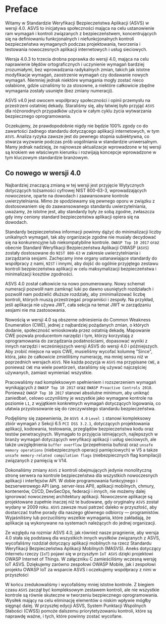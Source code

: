 # Preface

Witamy w Standardzie Weryfikacji Bezpieczeństwa Aplikacji (ASVS) w wersji 4.0. ASVS to inicjatywa społeczności mająca na celu ustanowienie ram wymagań i kontroli związanych z bezpieczeństwem, koncentrujących się na definiowaniu funkcjonalnych i niefunkcjonalnych kontroli bezpieczeństwa wymaganych podczas projektowania, tworzenia i testowania nowoczesnych aplikacji internetowych i usług sieciowych.

Wersja 4.0.3 to trzecia drobna poprawka do wersji 4.0, mająca na celu naprawienie błędów ortograficznych i uczynienie wymagań bardziej zrozumiałymi, bez wprowadzania radykalnych zmian, takich jak istotne modyfikacje wymagań, zaostrzenie wymagań czy dodawanie nowych wymagań. Niemniej jednak niektóre wymagania mogły zostać nieco osłabione, gdzie uznaliśmy to za stosowne, a niektóre całkowicie zbędne wymagania zostały usunięte (bez zmiany numeracji).

ASVS v4.0 jest owocem współpracy społeczności i opinii przemysłu na przestrzeni ostatniej dekady. Staraliśmy się, aby łatwiej było przyjąć `ASVS` dla różnorodnych przypadków użycia w całym cyklu życia wytwarzania bezpiecznego oprogramowania.

Oczekujemy, że prawdopodobnie nigdy nie będzie 100% zgody co do zawartości żadnego standardu dotyczącego aplikacji internetowych, w tym `ASVS`. Analiza ryzyka zawsze jest do pewnego stopnia subiektywna, co stwarza wyzwanie podczas prób uogólniania w standardzie uniwersalnym. Mamy jednak nadzieję, że najnowsze aktualizacje wprowadzone w tej wersji są krokiem we właściwym kierunku i rozwijają koncepcje wprowadzone w tym kluczowym standardzie branżowym.

## Co nowego w wersji 4.0

Najbardziej znaczącą zmianą w tej wersji jest przyjęcie Wytycznych dotyczących tożsamości cyfrowej NIST 800-63-3, wprowadzających nowoczesne, oparte na dowodach i zaawansowane kontrole uwierzytelniania. Mimo że spodziewamy się pewnego oporu w związku z dostosowaniem się do zaawansowanego standardu uwierzytelniania, uważamy, że istotne jest, aby standardy były ze sobą zgodne, zwłaszcza gdy inny ceniony standard bezpieczeństwa aplikacji opiera się na dowodach.

Standardy bezpieczeństwa informacji powinny dążyć do minimalizacji liczby unikalnych wymagań, tak aby organizacje zgodne nie musiały decydować się na konkurencyjne lub niekompatybilne kontrole. `OWASP Top 10 2017` oraz obecnie Standard Weryfikacji Bezpieczeństwa Aplikacji OWASP (`ASVS`) zostały dostosowane do `NIST 800-63` w zakresie uwierzytelniania i zarządzania sesjami. Zachęcamy inne organy ustanawiające standardy do współpracy z nami, `NIST` i innymi, aby dojść do ogólnie przyjętego zestawu kontroli bezpieczeństwa aplikacji w celu maksymalizacji bezpieczeństwa i minimalizacji kosztów zgodności.

ASVS 4.0 został całkowicie na nowo ponumerowany. Nowy schemat numeracji pozwolił nam zamknąć luki po dawno usuniętych rozdziałach i pozwolił nam podzielić dłuższe rozdziały, aby zminimalizować liczbę kontroli, których muszą przestrzegać programiści i zespoły. Na przykład, jeśli aplikacja nie używa JWT, cała sekcja na temat JWT w zarządzaniu sesjami nie ma zastosowania.

Nowością w wersji 4.0 są obszerne odniesienia do Common Weakness Enumeration (CWE), jednej z najbardziej pożądanych zmian, o których dodanie, społeczność wnioskowała przez ostatnią dekadę. Mapowanie CWE pozwala producentom narzędzi i tym, którzy korzystają z oprogramowania do zarządzania podatnościami, dopasować wyniki z innych narzędzi i wcześniejszych wersji ASVS do wersji 4.0 i późniejszych. Aby zrobić miejsce na wpis CWE, musieliśmy wycofać kolumnę "Since", która, jako że całkowicie zmieliliśmy numerację, ma mniej sensu niż w poprzednich wersjach `ASVS`. Nie każda pozycja w `ASVS` ma przypisane `CWE`, a ponieważ `CWE` ma wiele powtórzeń, staraliśmy się używać najczęściej używanych, zamiast wymieniać wszystkie.

Pracowaliśmy nad kompleksowym spełnieniem i rozszerzeniem wymagań wynikających z `OWASP Top 10 2017` oraz `OWASP Proactive Controls 2018`. Ponieważ `OWASP Top 10 2017` stanowi absolutne minimum, aby uniknąć zaniedbań, celowo uczyniliśmy je wszystkie jako wymagane kontrole na poziomie `L1`, z wyjątkiem konkretnych wymagań dotyczących logowania, co ułatwia przystosowanie się do rzeczywistego standardu bezpieczeństwa.

Podjęliśmy się zapewnienia, że `ASVS 4.0` `Level 1` stanowi kompleksowy zbiór wymagań z Sekcji 6.5 `PCI DSS 3.2.1`, dotyczących projektowania aplikacji, kodowania, testowania, przeglądów bezpieczeństwa kodu oraz testów penetracyjnych. Wymagało to przyjęcia istniejących, najlepszych w branży wymagań dotyczących weryfikacji aplikacji i usług sieciowych, ale także uwzględnienia `buffer overflow` (przepełnienia bufora) oraz `unsafe memory operations` (niebezpiecznych operacji pamięciowych) w V5 a takze `unsafe memory-related compilation flags` (niebezpiecznych flag kompilacji) związanych z pamięcią w V14.

Dokonaliśmy zmiany `ASVS` z kontroli obejmujących jedynie monolityczną stronę serwera na kontrole bezpieczeństwa dla wszystkich nowoczesnych aplikacji i interfejsów API. W dobie programowania funkcyjnego i bezserwerowego API (ang. server-less API), aplikacji mobilnych, chmury, kontenerów, CI/CD, DevSecOps, federacji i innych, nie możemy dalej ignorować nowoczesnej architektury aplikacji. Nowoczesne aplikacje są projektowane zupełnie inaczej niż te budowane, gdy oryginalny `ASVS` został wydany w 2009 roku. `ASVS` zawsze musi patrzeć daleko w przyszłość, aby dostarczać trafne porady dla naszego głównego odbiorcy — programistów. Wyjaśniliśmy lub porzuciliśmy wszelkie wymagania, które zakładają, że aplikacje są wykonywane na systemach należących do jednej organizacji.

Ze względu na rozmiar ASVS 4.0, jak również nasze pragnienie, aby wersja 4.0 stała się podstawą dla wszystkich innych wysiłków związanych z ASVS, wycofaliśmy rozdział dotyczący aplikacji mobilnych na rzecz Standardu Weryfikacji Bezpieczeństwa Aplikacji Mobilnych (MASVS). Aneks dotyczący Internetu rzeczy (`IoT`) pojawi się w przyszłym `IoT ASVS` dzięki projektowi OWASP Internet of Things. W załączniku C zamieściliśmy wczesną wersję IoT ASVS. Dziękujemy zarówno zespołowi OWASP Mobile, jak i zespołowi projektu OWASP IoT za wsparcie ASVS i oczekujemy współpracy z nimi w przyszłości

W końcu zredukowaliśmy i wycofaliśmy mniej istotne kontrole. Z biegiem czasu `ASVS` zaczął być kompleksowym zestawem kontroli, ale nie wszystkie kontrole są równie skuteczne w tworzeniu bezpiecznego oprogramowania. Wysiłek mający na celu eliminację elementów o niskim wpływie mógłby sięgnąć dalej. W przyszłej edycji ASVS, System Punktacji Wspólnych Słabości (CWSS) pomoże dalszemu priorytetyzowaniu kontroli, które są naprawdę ważne, i tych, które powinny zostać wycofane.


